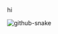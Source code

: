 hi

<picture>
  <source media="(prefers-color-scheme: dark)" srcset="https://raw.githubusercontent.com/PaddyZz/PaddyZz/output-v005/github-contribution-grid-snake-dark_v005.svg" />
  <source media="(prefers-color-scheme: light)" srcset="https://raw.githubusercontent.com/PaddyZz/PaddyZz/output/github-contribution-grid-snake.svg" />
  <img alt="github-snake" src="https://raw.githubusercontent.com/PaddyZz/PaddyZz/output/github-contribution-grid-snake.svg" />
</picture>

<picture>
  <source media="(prefers-color-scheme: dark)" srcset="https://raw.githubusercontent.com/PaddyZz/PaddyZz/output-v008-snakeCellLarge-snakeSize7/github-contribution-grid-snake-dark_v008_snakeCellLarge.svg"/>

</picture>

<picture>
  <source media="(prefers-color-scheme: dark)" srcset="https://raw.githubusercontent.com/PaddyZz/PaddyZz/output-v008-snakeCellSmall-snakeSize7/github-contribution-grid-snake-dark_v008_snakeCellSmall.svg"/>


</picture>
